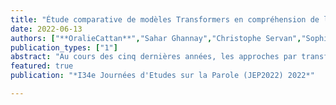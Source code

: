 ```yaml
---
title: "Étude comparative de modèles Transformers en compréhension de la parole en français"
date: 2022-06-13
authors: ["**OralieCattan**","Sahar Ghannay","Christophe Servan","Sophie Rosset"]
publication_types: ["1"]
abstract: "Au cours des cinq dernières années, les approches par transfert utilisant les modèles de type Transformers ont établit l'État de l'Art sur de nombreuses tâches du Traitement Automatique des Langues. Ces approches deviennent de plus en plus populaires et nécessitent une grande quantité de données et de ressources computationnelles. La plupart des modèles de langue pré-entraînés ont fait l'objet de nombreuses études en anglais et seulement quelques-uns d'entre eux ont été évalués sur une tâche de compréhension de la parole en français. Dans cet article, nous proposons un tour d'horizon de référence, axé sur l'évaluation de la qualité de treize modèles bien établis basés sur les modèles Transformers. Les deux tâches de compréhension de la parole considérées sont MEDIA et ATIS-FR."
featured: true
publication: "*I34e Journées d'Etudes sur la Parole (JEP2022) 2022*"

---
```

